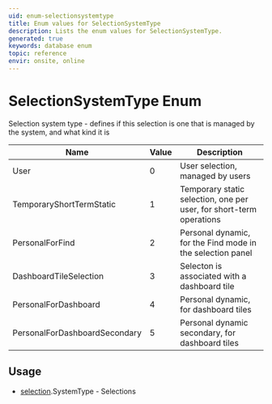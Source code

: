 ```yaml
---
uid: enum-selectionsystemtype
title: Enum values for SelectionSystemType
description: Lists the enum values for SelectionSystemType.
generated: true
keywords: database enum
topic: reference
envir: onsite, online
---
```


# SelectionSystemType Enum

Selection system type - defines if this selection is one that is managed by the system, and what kind it is

| Name | Value | Description |
|------|-------|-------------|
|User|0|User selection, managed by users|
|TemporaryShortTermStatic|1|Temporary static selection, one per user, for short-term operations|
|PersonalForFind|2|Personal dynamic, for the Find mode in the selection panel|
|DashboardTileSelection|3|Selecton is associated with a dashboard tile|
|PersonalForDashboard|4|Personal dynamic, for dashboard tiles|
|PersonalForDashboardSecondary|5|Personal dynamic secondary, for dashboard tiles|

## Usage

* [selection](../selection.md).SystemType - Selections
